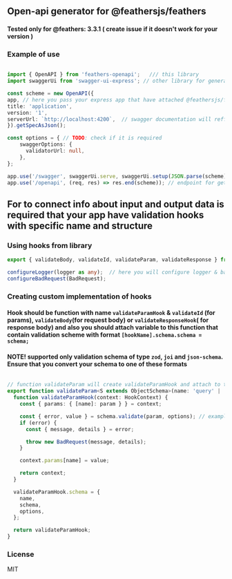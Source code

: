 ## Open-api generator for @feathersjs/feathers

#### Tested only for @feathers: 3.3.1  ( create issue if it doesn't work for your version )

### Example of use

```typescript

import { OpenAPI } from 'feathers-openapi';   /// this library
import swaggerUi from 'swagger-ui-express'; // other library for generate UI based on openapi.json

const scheme = new OpenAPI({
app, // here you pass your express app that have attached @feathersjs/feathers and all endpoints
title: 'application',
version: '1',
serverUrl: `http://localhost:4200`,  // swagger documentation will reffered to this host
}).getSpecAsJson();

const options = { // TODO: check if it is required
    swaggerOptions: {
      validatorUrl: null,
    },
};

app.use('/swagger', swaggerUi.serve, swaggerUi.setup(JSON.parse(scheme), options)); // endpoint for swagger UI
app.use('/openapi', (req, res) => res.end(scheme)); // endpoint for get json version  (can be util for codegeneration)

```


## For to connect info about input and output data is required that your app have validation hooks with specific name and structure
### Using hooks from library

```typescript
export { validateBody, validateId, validateParam, validateResponse } from 'feathers-openapi';

configureLogger(logger as any);  // here you will configure logger & badRequest for validation hooks and export it's for use in project
configureBadRequest(BadRequest);

```

### Creating custom implementation of hooks

#### Hook should be function with name `validateParamHook` & `validateId` (for params), `validateBody`(for request body) or `validateResponseHook`( for response body) and also you should  attach variable to this function that contain validation scheme with format   `[hookName].schema.schema = schema;`


#### NOTE! supported only validation schema of type `zod`, `joi` and `json-schema`. Ensure that you convert your schema to one of these formats

```typescript

// function validateParam will create validateParamHook and attach to this hook validation schema
export function validateParam<S extends ObjectSchema>(name: 'query' | 'route', schema: S, options?: ValidationOptions): Hook {
  function validateParamHook(context: HookContext) {
    const { params: { [name]: param } } = context;

    const { error, value } = schema.validate(param, options); // example for `joi` validator
    if (error) {
      const { message, details } = error;

      throw new BadRequest(message, details);
    }

    context.params[name] = value;

    return context;
  }

  validateParamHook.schema = {
    name,
    schema,
    options,
  };

  return validateParamHook;
}
```

### License
MIT
